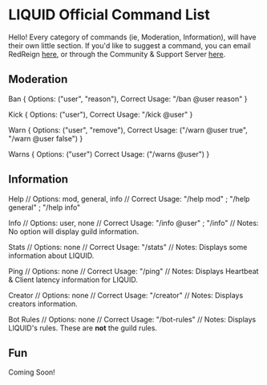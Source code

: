 # LIQUID Official Command List
Hello! Every category of commands (ie, Moderation, Information), will have their own little section.
If you'd like to suggest a command, you can email RedReign [here](liquiddiscordbot@gmail.com), or through the Community & Support Server [here](https://discord.gg/jZbqmT8b5D).

## Moderation
Ban {
  Options: ("user", "reason"),
  Correct Usage: "/ban @user reason"
}
  
Kick {
  Options: ("user"),
  Correct Usage: "/kick @user"
}
  
Warn {
  Options: ("user", "remove"),
  Correct Usage: ("/warn @user true", "/warn @user false")
}
  
Warns {
  Options: ("user") 
  Correct Usage: ("/warns @user")
}
  
## Information
Help // Options: mod, general, info // Correct Usage: "/help mod" ; "/help general" ; "/help info"
  
Info // Options: user, none // Correct Usage: "/info @user" ; "/info" // Notes: No option will display guild information.
  
Stats // Options: none // Correct Usage: "/stats" // Notes: Displays some information about LIQUID.
  
Ping // Options: none // Correct Usage: "/ping" // Notes: Displays Heartbeat & Client latency information for LIQUID.
  
Creator // Options: none // Correct Usage: "/creator" // Notes: Displays creators information.
  
Bot Rules // Options: none // Correct Usage: "/bot-rules" // Notes: Displays LIQUID's rules. These are **not** the guild rules.
  
## Fun
Coming Soon!
